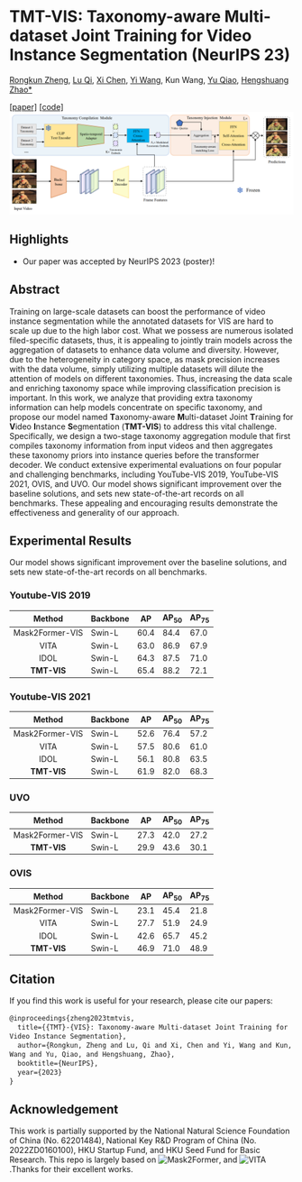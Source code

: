 # TMT-VIS: Taxonomy-aware Multi-dataset Joint Training for Video Instance Segmentation (NeurIPS 23)
[Rongkun Zheng](https://rkzheng99.github.io), [Lu Qi](http://luqi.info/), [Xi Chen](https://xavierchen34.github.io/), [Yi Wang](https://shepnerd.github.io/), Kun Wang, [Yu Qiao](https://scholar.google.com/citations?user=gFtI-8QAAAAJ&hl=zh-CN&oi=ao), [Hengshuang Zhao*](https://hszhao.github.io/)

[[paper]](https://arxiv.org/abs/2312.06630) [[code]](https://github.com/rkzheng99/TMT-VIS) 
![image](https://github.com/rkzheng99/TMT-VIS/blob/main/img/model.png)

## Highlights
- Our paper was accepted by NeurIPS 2023 (poster)!

## Abstract
Training on large-scale datasets can boost the performance of video instance segmentation while the annotated datasets for VIS are hard to scale up due to the high labor cost. What we possess are numerous isolated filed-specific datasets, thus, it is appealing to jointly train models across the aggregation of datasets to enhance data volume and diversity. However, due to the heterogeneity in category space, as mask precision increases with the data volume, simply utilizing multiple datasets will dilute the attention of models on different taxonomies. Thus, increasing the data scale and enriching taxonomy space while improving classification precision is important. In this work, we analyze that providing extra taxonomy information can help models concentrate on specific taxonomy, and propose our model named **T**axonomy-aware **M**ulti-dataset Joint **T**raining for **V**ideo **I**nstance **S**egmentation (**TMT-VIS**) to address this vital challenge. Specifically, we design a two-stage taxonomy aggregation module that first compiles taxonomy information from input videos and then aggregates these taxonomy priors into instance queries before the transformer decoder. We conduct extensive experimental evaluations on four popular and challenging benchmarks, including YouTube-VIS 2019, YouTube-VIS 2021, OVIS, and UVO. Our model shows significant improvement over the baseline solutions, and sets new state-of-the-art records on all benchmarks. These appealing and encouraging results demonstrate the effectiveness and generality of our approach.

## Experimental Results
Our model shows significant improvement over the baseline solutions, and sets new state-of-the-art records on all benchmarks.
### Youtube-VIS 2019
| Method          | Backbone | AP   | AP<sub>50</sub> | AP<sub>75</sub> |
|:---------------:|----------|------|---------|---------|
| Mask2Former-VIS | Swin-L   | 60.4 | 84.4    | 67.0    |
| VITA            | Swin-L   | 63.0 | 86.9    | 67.9    |
| IDOL            | Swin-L   | 64.3 | 87.5    | 71.0    |
| **TMT-VIS**         | Swin-L   | 65.4 | 88.2    | 72.1    |
### Youtube-VIS 2021
| Method          | Backbone | AP   | AP<sub>50</sub> | AP<sub>75</sub> |
|:---------------:|----------|------|---------|---------|
| Mask2Former-VIS | Swin-L   | 52.6 | 76.4    | 57.2    |
| VITA            | Swin-L   | 57.5 | 80.6    | 61.0    |
| IDOL            | Swin-L   | 56.1 | 80.8    | 63.5    |
| **TMT-VIS**         | Swin-L   | 61.9 | 82.0    | 68.3    |
### UVO
| Method          | Backbone | AP   | AP<sub>50</sub> | AP<sub>75</sub> |
|:---------------:|----------|------|---------|---------|
| Mask2Former-VIS | Swin-L   | 27.3 | 42.0    | 27.2    |
| **TMT-VIS**         | Swin-L   |29.9  | 43.6    | 30.1   |
### OVIS
| Method          | Backbone | AP   | AP<sub>50</sub> | AP<sub>75</sub> |
|:---------------:|----------|------|---------|---------|
| Mask2Former-VIS | Swin-L   | 23.1 | 45.4    | 21.8    |
| VITA            | Swin-L   | 27.7 | 51.9    | 24.9    |
| IDOL            | Swin-L   | 42.6 | 65.7    | 45.2    |
| **TMT-VIS**         | Swin-L   | 46.9 | 71.0    | 48.9    |

## Citation
If you find this work is useful for your research, please cite our papers:
```
@inproceedings{zheng2023tmtvis,
  title={{TMT}-{VIS}: Taxonomy-aware Multi-dataset Joint Training for Video Instance Segmentation},
  author={Rongkun, Zheng and Lu, Qi and Xi, Chen and Yi, Wang and Kun, Wang and Yu, Qiao, and Hengshuang, Zhao},
  booktitle={NeurIPS},
  year={2023}
}
```
## Acknowledgement
This work is partially supported by the National Natural Science Foundation of China (No. 62201484), National Key R&D Program of China (No. 2022ZD0160100), HKU Startup Fund, and HKU Seed Fund for Basic Research.
This repo is largely based on ![Mask2Former](https://github.com/facebookresearch/Mask2Former), and ![VITA](https://github.com/sukjunhwang/VITA).Thanks for their excellent works.

